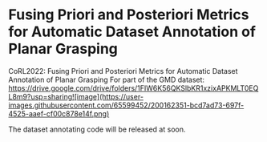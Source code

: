 # Fusing Priori and Posteriori Metrics for Automatic Dataset Annotation of Planar Grasping
CoRL2022: Fusing Priori and Posteriori Metrics for  Automatic Dataset Annotation of Planar Grasping 
For part of the GMD dataset:
https://drive.google.com/drive/folders/1FIW6K56QKSlbKR1xzixAPKMLT0EQL8m9?usp=sharing![image](https://user-images.githubusercontent.com/65599452/200162351-bcd7ad73-697f-4525-aaef-cf00c878e14f.png)

The dataset annotating code will be released at soon.
